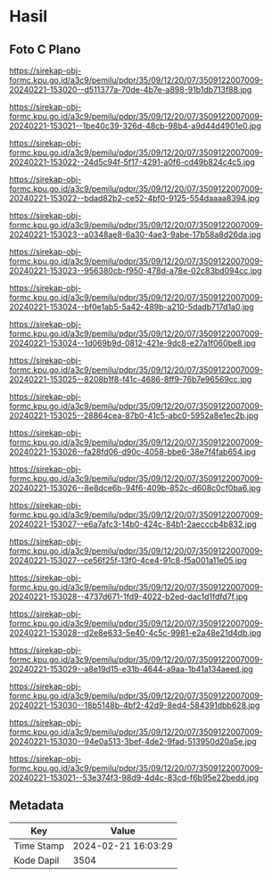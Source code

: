 # Hasil

## Foto C Plano

https://sirekap-obj-formc.kpu.go.id/a3c9/pemilu/pdpr/35/09/12/20/07/3509122007009-20240221-153020--d511377a-70de-4b7e-a898-91b1db713f88.jpg

https://sirekap-obj-formc.kpu.go.id/a3c9/pemilu/pdpr/35/09/12/20/07/3509122007009-20240221-153021--1be40c39-326d-48cb-98b4-a9d44d4901e0.jpg

https://sirekap-obj-formc.kpu.go.id/a3c9/pemilu/pdpr/35/09/12/20/07/3509122007009-20240221-153022--24d5c94f-5f17-4291-a0f6-cd49b824c4c5.jpg

https://sirekap-obj-formc.kpu.go.id/a3c9/pemilu/pdpr/35/09/12/20/07/3509122007009-20240221-153022--bdad82b2-ce52-4bf0-9125-554daaaa8394.jpg

https://sirekap-obj-formc.kpu.go.id/a3c9/pemilu/pdpr/35/09/12/20/07/3509122007009-20240221-153023--a0348ae8-6a30-4ae3-9abe-17b58a8d26da.jpg

https://sirekap-obj-formc.kpu.go.id/a3c9/pemilu/pdpr/35/09/12/20/07/3509122007009-20240221-153023--956380cb-f950-478d-a78e-02c83bd094cc.jpg

https://sirekap-obj-formc.kpu.go.id/a3c9/pemilu/pdpr/35/09/12/20/07/3509122007009-20240221-153024--bf0e1ab5-5a42-489b-a210-5dadb717d1a0.jpg

https://sirekap-obj-formc.kpu.go.id/a3c9/pemilu/pdpr/35/09/12/20/07/3509122007009-20240221-153024--1d069b9d-0812-421e-9dc8-e27a1f060be8.jpg

https://sirekap-obj-formc.kpu.go.id/a3c9/pemilu/pdpr/35/09/12/20/07/3509122007009-20240221-153025--8208b1f8-f41c-4686-8ff9-76b7e96569cc.jpg

https://sirekap-obj-formc.kpu.go.id/a3c9/pemilu/pdpr/35/09/12/20/07/3509122007009-20240221-153025--28864cea-87b0-41c5-abc0-5952a8e1ec2b.jpg

https://sirekap-obj-formc.kpu.go.id/a3c9/pemilu/pdpr/35/09/12/20/07/3509122007009-20240221-153026--fa28fd06-d90c-4058-bbe6-38e7f4fab654.jpg

https://sirekap-obj-formc.kpu.go.id/a3c9/pemilu/pdpr/35/09/12/20/07/3509122007009-20240221-153026--8e8dce6b-94f6-409b-852c-d608c0cf0ba6.jpg

https://sirekap-obj-formc.kpu.go.id/a3c9/pemilu/pdpr/35/09/12/20/07/3509122007009-20240221-153027--e6a7afc3-14b0-424c-84b1-2aecccb4b832.jpg

https://sirekap-obj-formc.kpu.go.id/a3c9/pemilu/pdpr/35/09/12/20/07/3509122007009-20240221-153027--ce56f25f-13f0-4ce4-91c8-f5a001a11e05.jpg

https://sirekap-obj-formc.kpu.go.id/a3c9/pemilu/pdpr/35/09/12/20/07/3509122007009-20240221-153028--4737d671-1fd9-4022-b2ed-dac1d1fdfd7f.jpg

https://sirekap-obj-formc.kpu.go.id/a3c9/pemilu/pdpr/35/09/12/20/07/3509122007009-20240221-153028--d2e8e633-5e40-4c5c-9981-e2a48e21d4db.jpg

https://sirekap-obj-formc.kpu.go.id/a3c9/pemilu/pdpr/35/09/12/20/07/3509122007009-20240221-153029--a8e19d15-e31b-4644-a9aa-1b41a134aeed.jpg

https://sirekap-obj-formc.kpu.go.id/a3c9/pemilu/pdpr/35/09/12/20/07/3509122007009-20240221-153030--18b5148b-4bf2-42d9-8ed4-584391dbb628.jpg

https://sirekap-obj-formc.kpu.go.id/a3c9/pemilu/pdpr/35/09/12/20/07/3509122007009-20240221-153030--94e0a513-3bef-4de2-9fad-513950d20a5e.jpg

https://sirekap-obj-formc.kpu.go.id/a3c9/pemilu/pdpr/35/09/12/20/07/3509122007009-20240221-153021--53e374f3-98d9-4d4c-83cd-f6b95e22bedd.jpg


## Metadata

| Key        | Value               |
| ---------- | ------------------- |
| Time Stamp | 2024-02-21 16:03:29 |
| Kode Dapil | 3504                |




